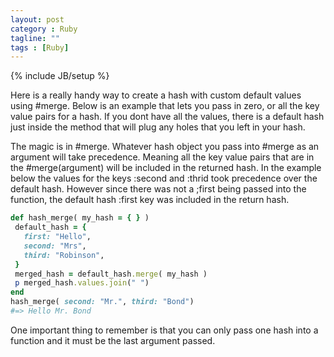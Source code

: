 ```yaml
---
layout: post
category : Ruby
tagline: ""
tags : [Ruby]
---
```

{% include JB/setup %}

Here is a really handy way to create a hash with custom default values using #merge. Below is an example that lets you pass in zero, or all the key value pairs for a hash. If you dont have all the values, there is a default hash just inside the method that will plug any holes that you left in your hash.

The magic is in #merge. Whatever hash object you pass into #merge as an argument will take precedence. Meaning all the key value pairs that are in the #merge(argument) will be included in the returned hash. In the example below the values for the keys :second and :thrid took precedence over the default hash. However since there was  not a ;first being passed into the function, the default hash :first key was included in the return hash.

```ruby
def hash_merge( my_hash = { } )
 default_hash = {
   first: "Hello",
   second: "Mrs",
   third: "Robinson",
 }
 merged_hash = default_hash.merge( my_hash )
 p merged_hash.values.join(" ")
end
hash_merge( second: "Mr.", third: "Bond") 
#=> Hello Mr. Bond
```

One important thing to remember is that you can only pass one hash into a function and it must be the last argument passed. 